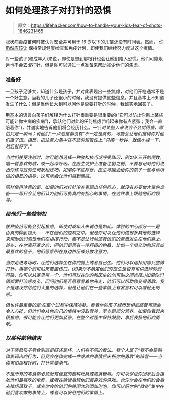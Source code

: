 # 如何处理孩子对打针的恐惧

> 原文：<https://lifehacker.com/how-to-handle-your-kids-fear-of-shots-1846231465>

冠状病毒疫苗何时被认为安全并可用于 16 岁以下的儿童还没有时间表。然而， [你仍然应该让](https://offspring.lifehacker.com/should-you-postpone-your-childs-well-visit-during-the-p-1843268744) 保持常规健康检查和免疫计划，即使我们继续努力度过这个疫情。



对一些孩子(和成年人)来说，即使是想到那根针也会让他们陷入恐慌。他们可能永远也不会去*爱*打针，但是你可以通过一点准备来帮助减少他们的焦虑。

### 准备好

一旦孩子足够大，知道什么是孩子，并对此表现出一些焦虑，对他们开枪通常不是一个好主意。当我的儿子还很小的时候，我没有提供这些信息，并且基本上不知道发生了什么；但是当他长大到可以问他是否要打针的时候，我诚实地回答了。

用基本的语言向孩子们解释为什么打针很重要是很重要的(“它可以防止你患上某些可能让你生病的疾病”)，承认他们对此的任何焦虑(“听起来你有点紧张；我会一直陪着你”)，并诚实地告诉他们将会经历什么。一针*对某些人来说会不会觉得痛，哪怕只是一瞬间；说他们“一点感觉都没有”不一定是真的，可能会让他们觉得你对他们撒了谎。相反，把注意力集中在不适的短暂性上:“只疼一秒钟，就像小捏一下，然后就好了。”*

*当他们接受注射时，你可能想选择一种放松技巧或呼吸练习，例如从三开始倒数，唱一首喜欢的歌，或一起深呼吸。在医生或护士准备注射之前，不要忘记对他们说出你练习过的任何放松技巧。如果你不这样做，医生可能会给你的孩子一些与你所做的相反的指导，这可能会让他们感到困惑。*

*同样值得注意的是，如果他们对打针没有表现出任何担心，就没有必要做大量的准备——那只会让他们认为他们可能真的有担心的事情。在这件事上跟随他们的领导。*

### *给他们一些控制权*

*接种疫苗可能会引起焦虑，即使对成年人来说也是如此。体验的中心部分——是否真的*得到*镜头——不在他们的控制之中。但是你可以让他们做很多其他的选择来帮助他们感觉他们在指挥行动，而不是让行动违背他们的意愿发生在他们身上。首先，在你离开家之前，问他们是否有一件舒适的物品，比如一个填充动物玩具或最喜欢的毯子，他们愿意带在身边挤压或分散注意力。*

*当你走进考场时，让他们选择坐在你的腿上或者自己坐。他们可以选择用哪只胳膊打针，用哪个创可贴来覆盖伤口。(如果你不确定他们的医生是否有可供选择的创可贴，你可以从家里带一个，他们可以在你的和医生的创可贴之间选择。)如果你们俩都要打流感疫苗，问问他们是否愿意看着你先走，他们可以帮助你变得勇敢。我不是建议你给他们大量的选择，但是让他们在一些事情上有发言权可以减轻无助感。*

*但也许最重要的是:在整个过程中保持冷静。看着你的孩子经历恐惧或痛苦可能会令人心碎，但他们会从你自己的情绪中汲取营养，至少是部分营养。如果你看起来很焦虑，很可能会让他们更加紧张。在整个过程中保持鼓励，事后表扬他们的勇敢。*

### *以某种款待结束*

*对于奖励孩子零食到底是好还是坏，人们有不同的看法。我个人属于“我不会贿赂你表现出的行为，但我会在你完成一件艰难的事情后庆祝你的勇敢”的阵营——当你害怕那根针时，打针需要勇气。*

*不是所有的零食都必须配有便宜的塑料玩具或撒满糖屑。你可以保证你回家后会播放他们最喜欢的电影，或者在晚饭后玩他们最喜欢的游戏。也许你会在他们约会后去操场荡秋千，或者你会给他们的晚间沐浴添加泡泡。你可以把你的“款待”集中在他们喜欢做的事情上，或者可以安慰他们的事情上。*